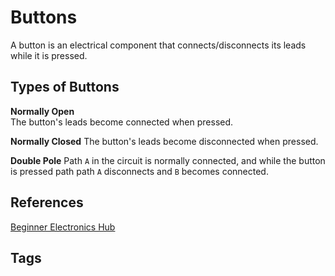 # Buttons

A button is an electrical component that connects/disconnects its leads while it is pressed.  

## Types of Buttons
**Normally Open**  
The button's leads become connected when pressed.   

**Normally Closed**
The button's leads become disconnected when pressed.  

**Double Pole**
Path `A` in the circuit is normally connected, and while the button is pressed path path `A` disconnects and `B` becomes connected.  

## References
[Beginner Electronics Hub](../202305062158)

## Tags

